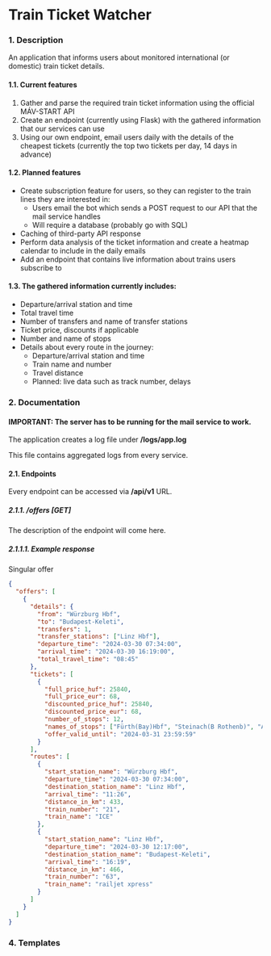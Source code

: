 # **Train Ticket Watcher**

### 1. Description
An application that informs users about monitored international (or domestic) train ticket details.

#### 1.1. Current features
1. Gather and parse the required train ticket information using the official MÁV-START API
2. Create an endpoint (currently using Flask) with the gathered information that our services can use
3. Using our own endpoint, email users daily with the details of the cheapest tickets (currently the top two tickets per day, 14 days in advance)

#### 1.2. Planned features
- Create subscription feature for users, so they can register to the train lines they are interested in:
  - Users email the bot which sends a POST request to our API that the mail service handles
  - Will require a database (probably go with SQL)
- Caching of third-party API response
- Perform data analysis of the ticket information and create a heatmap calendar to include in the daily emails
- Add an endpoint that contains live information about trains users subscribe to

#### 1.3. The gathered information currently includes:
- Departure/arrival station and time
- Total travel time
- Number of transfers and name of transfer stations
- Ticket price, discounts if applicable
- Number and name of stops
- Details about every route in the journey:
  - Departure/arrival station and time
  - Train name and number
  - Travel distance
  - Planned: live data such as track number, delays

### 2. Documentation
#### IMPORTANT: The server has to be running for the mail service to work.
The application creates a log file under **/logs/app.log**

This file contains aggregated logs from every service.

#### 2.1. Endpoints
Every endpoint can be accessed via **/api/v1** URL.
##### 2.1.1. /offers [GET]
The description of the endpoint will come here.
##### 2.1.1.1. Example response
Singular offer
```json
{
  "offers": [
    {
      "details": {
        "from": "Würzburg Hbf",
        "to": "Budapest-Keleti",
        "transfers": 1,
        "transfer_stations": ["Linz Hbf"],
        "departure_time": "2024-03-30 07:34:00",
        "arrival_time": "2024-03-30 16:19:00",
        "total_travel_time": "08:45"
      },
      "tickets": [
        {
          "full_price_huf": 25840,
          "full_price_eur": 68,
          "discounted_price_huf": 25840,
          "discounted_price_eur": 68,
          "number_of_stops": 12,
          "names_of_stops": ["Fürth(Bay)Hbf", "Steinach(B Rothenb)", "Ansbach", "Nürnberg Hbf", "Regensburg Hbf", "Passau Hbf", "Wels Hbf", "Bécs Főpályaudvar (Wien Hbf)", "Bruck/Leitha", "Hegyeshalom(Gr)", "Győr", "Budapest-Keleti"],
          "offer_valid_until": "2024-03-31 23:59:59"
        }
      ],
      "routes": [
        {
          "start_station_name": "Würzburg Hbf",
          "departure_time": "2024-03-30 07:34:00",
          "destination_station_name": "Linz Hbf",
          "arrival_time": "11:26",
          "distance_in_km": 433,
          "train_number": "21",
          "train_name": "ICE"
        },
        {
          "start_station_name": "Linz Hbf",
          "departure_time": "2024-03-30 12:17:00",
          "destination_station_name": "Budapest-Keleti",
          "arrival_time": "16:19",
          "distance_in_km": 466,
          "train_number": "63",
          "train_name": "railjet xpress"
        }
      ]
    }
  ]
}
```
### 4. Templates
